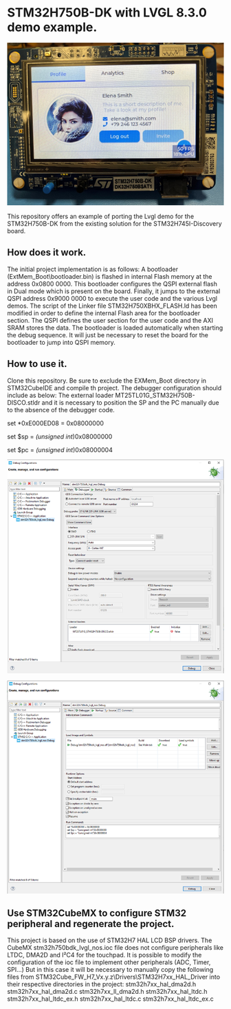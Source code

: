 # STM32H750B-DK with LVGL 8.3.0 demo example.

![STM32H750B-DK Lvgl 8.3.0!](/img/stm32h750bdk_demo.jpg "")

This repository offers an example of porting the Lvgl demo for the STM32H750B-DK from the existing solution for the STM32H745I-Discovery board.

## How does it work.
The initial project implementation is as follows:
A bootloader (ExtMem_Boot\bootloader.bin) is flashed in internal Flash memory at the address 0x0800 0000. 
This bootloader configures the QSPI external flash in Dual mode which is present on the board.
Finally, it jumps to the external QSPI address 0x9000 0000 to execute the user code and the various Lvgl demos.
The script of the Linker file STM32H750XBHX_FLASH.ld has been modified in order to define the internal Flash area for the bootloader section.
The QSPI defines the user section for the user code and the AXI SRAM stores the data.
The bootloader is loaded automatically when starting the debug sequence. It will just be necessary to reset the board for the bootloader to jump into QSPI memory.


## How to use it.
Clone this repository.
Be sure to exclude the EXMem_Boot directory in STM32CubeIDE and compile th project.
The debugger configuration should include as below:
The external loader MT25TL01G_STM32H750B-DISCO.stldr and it is necessary to position the SP and the PC manually due to the absence of the debugger code.

set *0xE000ED08 = 0x08000000

set $sp = *(unsigned int*)0x08000000

set $pc = *(unsigned int*)0x08000004

![STM32H750B-DK Debugger config external flash loader!](/img/Debug_config.PNG "")

![STM32H750B-DK Debugger config external flash loader!](/img/Debug_startup.PNG "")

## Use STM32CubeMX to configure STM32 peripheral and regenerate the project.
This project is based on the use of STM32H7 HAL LCD BSP drivers. The CubeMX stm32h750bdk_lvgl_nos.ioc file does not configure peripherals like LTDC, DMA2D and I²C4 for the touchpad.
It is possible to modify the configuration of the ioc file to implement other peripherals (ADC, Timer, SPI...)
But in this case it will be necessary to manually copy the following files from STM32Cube_FW_H7_Vx.y.z\Drivers\STM32H7xx_HAL_Driver into their respective directories in the project:
stm32h7xx_hal_dma2d.h
stm32h7xx_hal_dma2d.c
stm32h7xx_ll_dma2d.h
stm32h7xx_hal_ltdc.h
stm32h7xx_hal_ltdc_ex.h
stm32h7xx_hal_ltdc.c
stm32h7xx_hal_ltdc_ex.c
